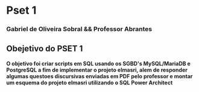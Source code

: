 # Pset 1 
### Gabriel de Oliveira Sobral && Professor Abrantes
## Obejetivo do PSET 1
#### O objetivo foi criar scripts em SQL usando os SGBD's MySQL/MariaDB e PostgreSQL a fim de implementar o projeto elmasri, alem de responder algumas questoes discursivas enviadas em PDF pelo professor e montar um esquema do projeto elmasri utilizando o SQL Power Architect

